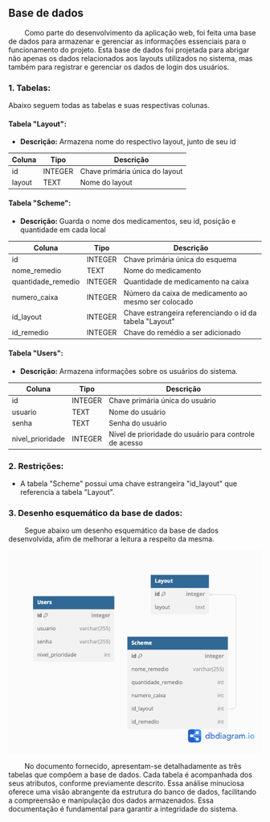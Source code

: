 ## Base de dados

&emsp;&emsp; Como parte do desenvolvimento da aplicação web, foi feita uma base de dados  para armazenar e gerenciar as informações essenciais para o funcionamento do projeto. Esta base de dados foi projetada para abrigar não apenas os dados relacionados aos layouts utilizados no sistema, mas também para registrar e gerenciar os dados de login dos usuários.

### 1. Tabelas:
Abaixo seguem todas as tabelas e suas respectivas colunas.

#### Tabela "Layout":
- **Descrição:** Armazena nome do respectivo layout, junto de seu id
  
| Coluna          | Tipo       | Descrição                                      |
|-----------------|------------|------------------------------------------------|
| id              | INTEGER    | Chave primária única do layout                 |
| layout          | TEXT       | Nome do layout                            |

#### Tabela "Scheme":
- **Descrição:** Guarda o nome dos medicamentos, seu id, posição e quantidade em cada local
  
| Coluna             | Tipo       | Descrição                                           |
|--------------------|------------|-----------------------------------------------------|
| id                 | INTEGER    | Chave primária única do esquema                     |
| nome_remedio       | TEXT       | Nome do medicamento                                 |
| quantidade_remedio | INTEGER    | Quantidade de medicamento na caixa                  |
| numero_caixa       | INTEGER    | Número da caixa de medicamento ao mesmo ser colocado                      |
| id_layout          | INTEGER    | Chave estrangeira referenciando o id da tabela "Layout"   |
| id_remedio         | INTEGER    | Chave do remédio a ser adicionado |

#### Tabela "Users":
- **Descrição:** Armazena informações sobre os usuários do sistema.
  
| Coluna             | Tipo       | Descrição                                           |
|--------------------|------------|-----------------------------------------------------|
| id                 | INTEGER    | Chave primária única do usuário                    |
| usuario            | TEXT       | Nome do usuário                                     |
| senha              | TEXT       | Senha do usuário                                    |
| nivel_prioridade   | INTEGER    | Nível de prioridade do usuário para controle de acesso |

### 2. Restrições:

- A tabela "Scheme" possui uma chave estrangeira "id_layout" que referencia a tabela "Layout".

### 3. Desenho esquemático da base de dados:

&emsp;&emsp; Segue abaixo um desenho esquemático da base de dados desenvolvida, afim de melhorar a leitura a respeito da mesma.

![Diagrama da base de dados](../../../static/img/sprint-3/backend/base_dados/diagrama_base.png)

&emsp;&emsp; No documento fornecido, apresentam-se detalhadamente as três tabelas que compõem a base de dados. Cada tabela é acompanhada dos seus atributos, conforme previamente descrito. Essa análise minuciosa oferece uma visão abrangente da estrutura do banco de dados, facilitando a compreensão e manipulação dos dados armazenados. Essa documentação é fundamental para garantir a integridade do sistema.



